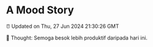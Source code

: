 # A Mood Story

⏰ Updated on Thu, 27 Jun 2024 21:30:26 GMT

💭 Thought: Semoga besok lebih produktif daripada hari ini.

